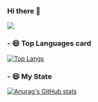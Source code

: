 ### Hi there 👋
<a href="https://opgc.me/#/users/L91519" target="_blank"><img src="https://api.opgc.me/githubs/users/L91519/tag/?theme=basic" /></a>
### - 😄 Top Languages card
 [![Top Langs](https://github-readme-stats.vercel.app/api/top-langs/?username=L91519)](https://github.com/readable-ko/github-readme-stats)

### - 😄 My State
[![Anurag's GitHub stats](https://github-readme-stats.vercel.app/api?username=L91519)](https://github.com/anuraghazra/github-readme-stats)


<!--
**L91519/L91519** is a ✨ _special_ ✨ repository because its `README.md` (this file) appears on your GitHub profile.

Here are some ideas to get you started:

- 🔭 I’m currently working on ...
- 🌱 I’m currently learning ...
- 👯 I’m looking to collaborate on ...
- 🤔 I’m looking for help with ...
- 💬 Ask me about ...
- 📫 How to reach me: ...
- 😄 Pronouns: ...
- ⚡ Fun fact: ...
-->
